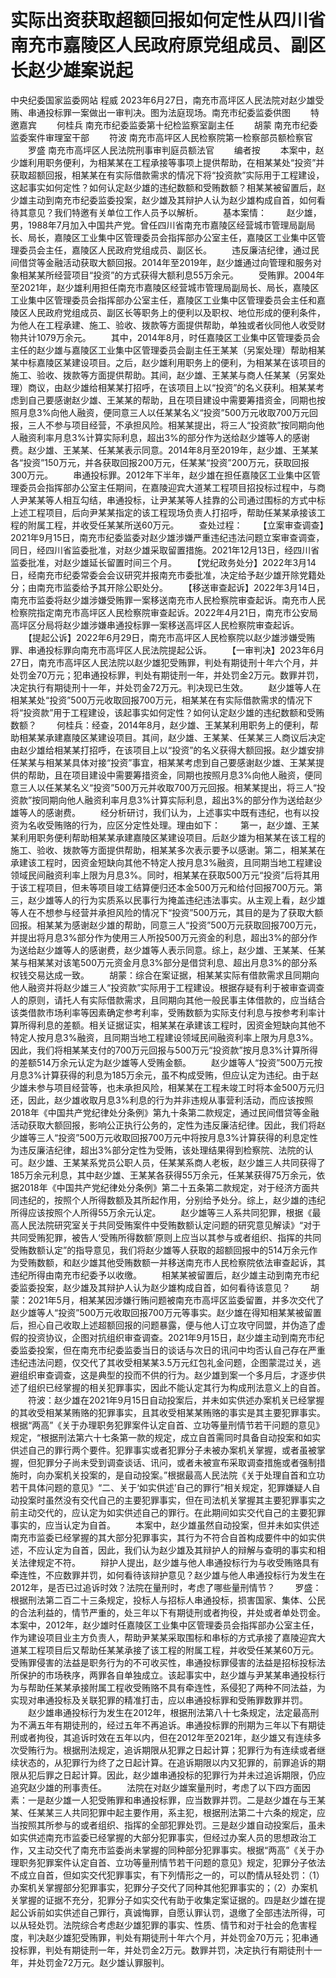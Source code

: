 # 实际出资获取超额回报如何定性从四川省南充市嘉陵区人民政府原党组成员、副区长赵少雄案说起

中央纪委国家监委网站 程威
2023年6月27日，南充市高坪区人民法院对赵少雄受贿、串通投标罪一案做出一审判决。图为法庭现场。南充市纪委监委供图
　　特邀嘉宾
　　何桂兵 南充市纪委监委第十纪检监察室副主任
　　胡蒙 南充市纪委监委案件审理室干部
　　符波 南充市高坪区人民检察院第一检察部员额检察官
　　罗盛 南充市高坪区人民法院刑事审判庭员额法官
　　编者按
　　本案中，赵少雄利用职务便利，为相某某在工程承接等事项上提供帮助，在相某某处“投资”并获取超额回报，相某某在有实际借款需求的情况下将“投资款”实际用于工程建设，这起事实如何定性？如何认定赵少雄的违纪数额和受贿数额？相某某被留置后，赵少雄主动到南充市纪委监委投案，赵少雄及其辩护人认为赵少雄构成自首，如何看待其意见？我们特邀有关单位工作人员予以解析。
　　基本案情：
　　赵少雄，男，1988年7月加入中国共产党。曾任四川省南充市嘉陵区经营城市管理局副局长、局长，嘉陵区工业集中区管理委员会指挥部办公室主任，嘉陵区工业集中区管理委员会主任，嘉陵区人民政府党组成员、副区长。
　　违反廉洁纪律，通过民间借贷等金融活动获取大额回报。2014年至2019年，赵少雄通过向管理和服务对象相某某所经营项目“投资”的方式获得大额利息55万余元。
　　受贿罪。2004年至2021年，赵少雄利用担任南充市嘉陵区经营城市管理局副局长、局长，嘉陵区工业集中区管理委员会指挥部办公室主任，嘉陵区工业集中区管理委员会主任和嘉陵区人民政府党组成员、副区长等职务上的便利以及职权、地位形成的便利条件，为他人在工程承建、施工、验收、拨款等方面提供帮助，单独或者伙同他人收受财物共计1079万余元。
　　其中，2014年8月，时任嘉陵区工业集中区管理委员会主任的赵少雄与嘉陵区工业集中区管理委员会副主任王某某（另案处理）帮助相某某中标嘉陵区某建设项目。之后，赵少雄利用职务上的便利，为相某某在该项目的施工、验收、拨款等方面提供帮助。其间，赵少雄、王某某与商人任某某（另案处理）商议，由赵少雄给相某某打招呼，在该项目上以“投资”的名义获利。相某某考虑到自己要感谢赵少雄、王某某的帮助，且在项目建设中需要筹措资金，同期也按照月息3%向他人融资，便同意三人以任某某名义“投资”500万元收取700万元回报，三人不参与项目经营，不承担风险。相某某提出，将三人“投资款”按同期向他人融资利率月息3%计算实际利息，超出3%的部分作为送给赵少雄等人的感谢费。赵少雄、王某某、任某某表示同意。2014年8月至2019年，赵少雄、王某某各“投资”150万元，并各获取回报200万元，任某某“投资”200万元，获取回报300万元。
　　串通投标罪。2012年下半年，赵少雄在担任嘉陵区工业集中区管理委员会指挥部办公室主任期间，在嘉陵迎宾大道某工程项目招投标过程中，与商人尹某某等人相互勾结，串通投标，让尹某某等人挂靠的公司通过围标的方式中标上述工程项目，后向尹某某指定的该工程现场负责人打招呼，帮助任某某承接该工程的附属工程，并收受任某某所送60万元。
　　查处过程：
　　【立案审查调查】2021年9月15日，南充市纪委监委对赵少雄涉嫌严重违纪违法问题立案审查调查，同日，经四川省监委批准，对赵少雄采取留置措施。2021年12月13日，经四川省监委批准，对赵少雄延长留置时间三个月。
　　【党纪政务处分】2022年3月14日，经南充市纪委常委会会议研究并报南充市委批准，决定给予赵少雄开除党籍处分；由南充市监委给予其开除公职处分。
　　【移送审查起诉】2022年3月14日，南充市监委将赵少雄涉嫌受贿罪一案移送南充市人民检察院审查起诉。南充市人民检察院指定南充市高坪区人民检察院审查起诉。2022年4月21日，南充市公安局高坪区分局将赵少雄涉嫌串通投标罪一案移送高坪区人民检察院审查起诉。
　　【提起公诉】2022年6月29日，南充市高坪区人民检察院以赵少雄涉嫌受贿罪、串通投标罪向南充市高坪区人民法院提起公诉。
　　【一审判决】2023年6月27日，南充市高坪区人民法院以赵少雄犯受贿罪，判处有期徒刑十年六个月，并处罚金70万元；犯串通投标罪，判处有期徒刑一年，并处罚金2万元。数罪并罚，决定执行有期徒刑十一年，并处罚金72万元。判决现已生效。
　　赵少雄等人在相某某处“投资”500万元收取回报700万元，相某某在有实际借款需求的情况下将“投资款”用于工程建设，该起事实如何定性？如何认定赵少雄的违纪数额和受贿数额？
　　何桂兵：经查，2014年8月，赵少雄、王某某利用职务上的便利，帮助相某某承建嘉陵区某建设项目。其间，赵少雄、王某某、任某某三人商议后决定由赵少雄给相某某打招呼，在该项目上以“投资”的名义获得大额回报。赵少雄安排任某某与相某某具体对接“投资”事宜，相某某考虑到自己要感谢赵少雄、王某某提供的帮助，且在项目建设中需要筹措资金，同期也按照月息3%向他人融资，便同意三人以任某某名义“投资”500万元并收取700万元回报。相某某提出，将三人“投资款”按同期向他人融资利率月息3%计算实际利息，超出3%的部分作为送给赵少雄等人的感谢费。
　　经分析研讨，我们认为，上述事实中既有违纪，也有以投资为名收受贿赂的行为，应区分定性处理。理由如下：
　　第一，赵少雄、王某某利用职务便利帮助相某某承建嘉陵区某建设项目。后赵少雄为相某某在该工程的施工、验收、拨款等方面提供帮助，相某某多次表示要予以感谢。第二，相某某在承建该工程时，因资金短缺向其他不特定人按月息3%融资，且同期当地工程建设领域民间融资利率上限为月息3%。同时，相某某在获取500万元“投资”后将其用于该工程项目，但未等项目竣工结算便归还本金500万元和给付回报700万元。第三，赵少雄等人的行为实质系以民事行为掩盖违纪违法事实。从主观上看，赵少雄等人在不想参与经营并承担风险的情况下“投资”500万元，其目的是为了获取大额回报。相某某为感谢赵少雄的帮助，同意三人“投资”500万元获取回报700万元，并提出将月息3%部分作为使用三人所投500万元资金的利息，超出3%的部分作为送给赵少雄等人的感谢费，赵少雄等人表示同意。综上，赵少雄、王某某、任某某与相某某对该笔500万元资金月息3%部分是借贷利息、超出月息3%的部分系权钱交易达成一致。
　　胡蒙：综合在案证据，相某某实际有借款需求且同期向他人融资并将赵少雄三人“投资款”实际用于工程建设。根据存疑有利于被审查调查人的原则，请托人有实际借款需求，且同期向其他一般民事主体借款的，应当结合该类借款市场利率等因素确定参考利率，受贿数额为实际支付利息与按参考利率计算所得利息的差额。相关证据证实，相某某在承建该工程时，因资金短缺向其他不特定人按月息3%融资，且同期当地工程建设领域民间融资利率上限为月息3%。因此，我们将相某某支付的700万元回报与500万元“投资款”按月息3%计算所得的差额514万余元认定为赵少雄等人受贿金额。
　　赵少雄等人“投资”500万元按月息3%计算获得的利息为185万余元，虽不构成受贿，但应认定为违纪。由于赵少雄未参与项目经营等，也未承担风险，相某某在工程未竣工时将本金500万元归还，因此，赵少雄收取月息3%利息的行为并非违规从事营利活动，而应该按照2018年《中国共产党纪律处分条例》第九十条第二款规定，通过民间借贷等金融活动获取大额回报，影响公正执行公务的，定性为违反廉洁纪律。因此，我们将赵少雄等三人“投资”500万元收取回报700万元中将按月息3%计算获得的利息定性为违反廉洁纪律，超出3%部分定性为受贿，该处理结果得到检察院、法院的认可。赵少雄、王某某系党员公职人员，任某某系商人老板，赵少雄三人共同获得了185万余元利息，其中赵少雄、王某某各获得55万余元，任某某获得75万余元，依据2018年《中国共产党纪律处分条例》第二十五条第二款规定，对于经济方面共同违纪的，按照个人所得数额及其所起作用，分别给予处分。综上，赵少雄的违纪所得应该按照个人所得55万余元认定。
　　赵少雄等三人系共同犯罪，根据《最高人民法院研究室关于共同受贿案件中受贿数额认定问题的研究意见解读》“对于共同受贿犯罪，被告人‘受贿所得数额’原则上应当以其参与或者组织、指挥的共同受贿数额认定”的指导意见，我们将赵少雄等人获取的超额回报中的514万余元作为受贿数额，和赵少雄其他受贿数额一并移送南充市人民检察院依法审查起诉，其违纪所得由南充市纪委予以收缴。
　　相某某被留置后，赵少雄主动到南充市纪委监委投案，赵少雄及其辩护人认为赵少雄构成自首，如何看待该意见？
　　胡蒙：2021年5月，相某某因涉嫌行贿问题被南充市高坪区监委留置，并多次交代了赵少雄等人“投资”500万元收取回报700万元等事实。赵少雄在得知相某某被留置后，担心自己收取上述超额回报的问题暴露，便与他人订立攻守同盟，并伪造了虚假的投资协议，企图对抗组织审查调查。2021年9月15日，赵少雄主动到南充市纪委监委投案，但在南充市纪委监委当日的谈话与次日的讯问中均否认自己存在严重违纪违法问题，仅交代了其收受相某某3.5万元红包礼金问题，企图蒙混过关，逃避组织审查调查，这是典型的投而不供的行为。赵少雄到案一个多月后，才逐步供述了组织已经掌握的相关犯罪事实，因此不能认定其行为构成刑法意义上的自首。
　　符波：赵少雄在2021年9月15日自动投案后，并未如实供述办案机关已经掌握的其收受相某某贿赂的犯罪事实，且其收受相某某贿赂的事实是其主要犯罪事实。根据“两高”《关于办理职务犯罪案件认定自首、立功等量刑情节若干问题的意见》规定，“根据刑法第六十七条第一款的规定，成立自首需同时具备自动投案和如实供述自己的罪行两个要件。犯罪事实或者犯罪分子未被办案机关掌握，或者虽被掌握，但犯罪分子尚未受到调查谈话、讯问，或者未被宣布采取调查措施或者强制措施时，向办案机关投案的，是自动投案。”根据最高人民法院《关于处理自首和立功若干具体问题的意见》“二、关于‘如实供述’自己的罪行”相关规定，犯罪嫌疑人自动投案时虽然没有交代自己的主要犯罪事实，但在司法机关掌握其主要犯罪事实之前主动交代的，应认定为如实供述自己的罪行。在此期间如实交代自己的主要犯罪事实的，应当认定为自首。
　　本案中，赵少雄虽然自动投案，但并未如实供述南充市监委已经掌握的其大部分犯罪事实，其行为不符合自首构成要件中的如实供述，不应认定为自首，因此，我们认为赵少雄及其辩护人的辩解与查明的事实和相关法律规定不符。
　　辩护人提出，赵少雄与他人串通投标行为与收受贿赂具有牵连性，不应数罪并罚，如何看待该辩护意见？赵少雄与他人串通投标行为发生在2012年，是否已过追诉时效？法院在量刑时，考虑了哪些量刑情节？
　　罗盛：根据刑法第二百二十三条规定，投标人与招标人串通投标，损害国家、集体、公民的合法利益的，情节严重的，处三年以下有期徒刑或者拘役，并处或者单处罚金。本案中，2012年，赵少雄时任嘉陵区工业集中区管理委员会指挥部办公室主任，作为建设项目业主方负责人，帮助尹某某采取围标和串标的方式承接了嘉陵迎宾大道某工程项目后又帮助任某某承接了该工程的附属工程，并收受任某某60万元。受贿罪侵害的法益是职务行为的不可收买性，串通投标罪侵害的法益是招标投标法所保护的市场秩序，两罪各自单独成立。该起事实中，赵少雄与尹某某串通投标行为与帮助任某某承接附属工程收受贿赂不具有牵连性，系侵犯了两种不同法益，为实现对串通投标及关联犯罪的精准打击，应以串通投标罪和受贿罪数罪并罚。
　　赵少雄串通投标行为发生在2012年，根据刑法第八十七条规定，法定最高刑为不满五年有期徒刑的，经过五年不再追诉。串通投标罪的刑期为三年以下有期徒刑或者拘役，其追诉时效在五年以内，但在2012年至2021年，赵少雄又有连续多次受贿行为。根据刑法规定，追诉期限从犯罪之日起计算；犯罪行为有连续或者继续状态的，从犯罪行为终了之日起计算。在追诉期限以内又犯罪的，前罪追诉的期限从犯后罪之日起计算。因此，赵少雄串通投标的犯罪行为并未过追诉期限，仍应追究赵少雄的刑事责任。
　　法院在对赵少雄案量刑时，考虑了以下四方面因素：一是赵少雄一人犯受贿罪和串通投标罪，应当数罪并罚。二是赵少雄在与王某某、任某某三人共同犯罪中起主要作用，系主犯，根据刑法第二十六条的规定，应当按照其所参与的或者组织、指挥的全部犯罪处罚。三是赵少雄自动投案后，虽未如实供述南充市监委已经掌握的大部分犯罪事实，但经过办案人员的思想政治工作，又主动交代了南充市监委尚未掌握的同种部分犯罪事实。根据“两高”《关于办理职务犯罪案件认定自首、立功等量刑情节若干问题的意见》规定，犯罪分子依法不成立自首，但如实交代犯罪事实，有下列情形之一的，可以酌情从轻处罚：（1）办案机关掌握部分犯罪事实，犯罪分子交代了同种其他犯罪事实的；（2）办案机关掌握的证据不充分，犯罪分子如实交代有助于收集定案证据的。四是赵少雄在提起公诉前如实供述自己罪行，真诚悔罪，自愿认罪认罚，退缴了全部违法所得，可以从轻处罚。法院综合考虑赵少雄犯罪的事实、性质、情节和对于社会的危害程度，判决赵少雄犯受贿罪，判处有期徒刑十年六个月，并处罚金70万元；犯串通投标罪，判处有期徒刑一年，并处罚金2万元。数罪并罚，决定执行有期徒刑十一年，并处罚金72万元。赵少雄认罪服判。